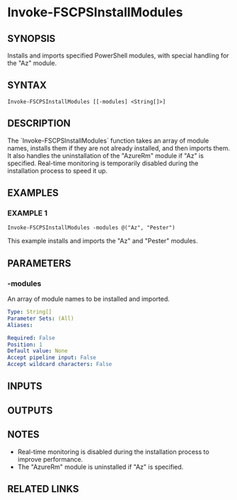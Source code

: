 ﻿---
external help file: fscps.tools-help.xml
Module Name: fscps.tools
online version:
schema: 2.0.0
---

# Invoke-FSCPSInstallModules

## SYNOPSIS
Installs and imports specified PowerShell modules, with special handling for the "Az" module.

## SYNTAX

```
Invoke-FSCPSInstallModules [[-modules] <String[]>]
```

## DESCRIPTION
The \`Invoke-FSCPSInstallModules\` function takes an array of module names, installs them if they are not already installed, and then imports them.
It also handles the uninstallation of the "AzureRm" module if "Az" is specified.
Real-time monitoring is temporarily disabled during the installation process to speed it up.

## EXAMPLES

### EXAMPLE 1
```
Invoke-FSCPSInstallModules -modules @("Az", "Pester")
```

This example installs and imports the "Az" and "Pester" modules.

## PARAMETERS

### -modules
An array of module names to be installed and imported.

```yaml
Type: String[]
Parameter Sets: (All)
Aliases:

Required: False
Position: 1
Default value: None
Accept pipeline input: False
Accept wildcard characters: False
```

## INPUTS

## OUTPUTS

## NOTES
- Real-time monitoring is disabled during the installation process to improve performance.
- The "AzureRm" module is uninstalled if "Az" is specified.

## RELATED LINKS
